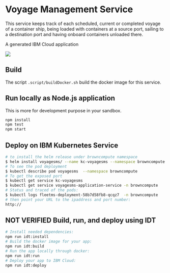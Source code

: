 # Voyage Management Service

This service keeps track of each scheduled, current or completed voyage of a container ship, being loaded with containers at a source port, sailing to a destination port and having onboard containers unloaded there. 

A generated IBM Cloud application

[![](https://img.shields.io/badge/IBM%20Cloud-powered-blue.svg)](https://bluemix.net)


## Build

The script `.script/buildDocker.sh` build the docker image for this service.

## Run locally as Node.js application

This is more for development purpose in your sandbox.

```bash
npm install
npm test
npm start
```

## Deploy on IBM Kubernetes Service

```sh
# to install the helm release under browncompute namespace
$ helm install voyagesms/ --name kc-voyagesms --namespace browncompute 
# To see the pod deployment
$ kubectl describe pod voyagesms  --namespace browncompute
# To get the exposed port
$ kubectl get service kc-voyagesms
$ kubectl get service voyagesms-application-service -n browncompute
# Status and traced of the pods:
$ kubectl logs fleetms-deployment-58b7d58fb8-qcqz7  -n browncompute
# then point your URL to the ipaddress and port number:
http://
```

## NOT VERIFIED Build, run, and deploy using IDT

```bash
# Install needed dependencies:
npm run idt:install
# Build the docker image for your app:
npm run idt:build
# Run the app locally through docker:
npm run idt:run
# Deploy your app to IBM Cloud:
npm run idt:deploy
```
